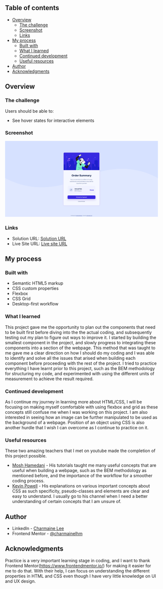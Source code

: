 ## Table of contents

- [Overview](#overview)
  - [The challenge](#the-challenge)
  - [Screenshot](#screenshot)
  - [Links](#links)
- [My process](#my-process)
  - [Built with](#built-with)
  - [What I learned](#what-i-learned)
  - [Continued development](#continued-development)
  - [Useful resources](#useful-resources)
- [Author](#author)
- [Acknowledgments](#acknowledgments)

## Overview

### The challenge

Users should be able to:

- See hover states for interactive elements

### Screenshot

![Preview of the final product](./images/screenshot.png)

### Links

- Solution URL: [Solution URL](https://www.frontendmentor.io/solutions/desktopfirst-solution-using-css-grid-and-flexbox-BgFi-z4bI)
- Live Site URL: [Live site URL](https://fervent-poitras-64bd90.netlify.app/)

## My process

### Built with

- Semantic HTML5 markup
- CSS custom properties
- Flexbox
- CSS Grid
- Desktop-first workflow

### What I learned

This project gave me the opportunity to plan out the components that need to be built first before diving into the the actual coding, and subsequently testing out my plan to figure out ways to improve it. I started by building the smallest component in the project, and slowly progress to integrating these components into a section of the webpage. This method that was taught to me gave me a clear direction on how I should do my coding and I was able to identify and solve all the issues that arised when building each component before proceeding with the rest of the project. I tried to practice everything I have learnt prior to this project, such as the BEM methodology for structuring my code, and experimented with using the different units of measurement to achieve the result required.

### Continued development

As I continue my journey in learning more about HTML/CSS, I will be focusing on making myself comfortable with using flexbox and grid as these concepts still confuse me when I was working on this project. I am also interested in seeing how an image can be further manipulated to be used as the background of a webpage. Position of an object using CSS is also another hurdle that I wish I can overcome as I continue to practice on it.

### Useful resources

These two amazing teachers that I met on youtube made the completion of this project possible.

- [Mosh Hamedani](https://www.youtube.com/c/programmingwithmosh) - His tutorials taught me many useful concepts that are useful when building a webpage, such as the BEM methodology as mentioned before, and the importance of the workflow for a smoother coding process.
- [Kevin Powell](https://www.youtube.com/kepowob) - His explanations on various important concepts about CSS as such specificity, pseudo-classes and elements are clear and easy to understand. I usually go to his channel when I need a better understanding of certain concepts that I am unsure of.

## Author

- LinkedIn - [Charmaine Lee](https://www.linkedin.com/in/charmainelee-huimin/)
- Frontend Mentor - [@charmainelhm](https://www.frontendmentor.io/profile/charmainelhm)

## Acknowledgments

Practice is a very important learning stage in coding, and I want to thank Frontend Mentor(https://www.frontendmentor.io/) for making it easier for me to do that. With their help, I can focus on understanding the different properties in HTML and CSS even though I have very little knowledge on UI and UX design.
